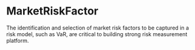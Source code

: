# MarketRiskFactor
The identification and selection of market risk factors to be captured in a risk model, such as VaR, are critical to building strong risk measurement platform.
